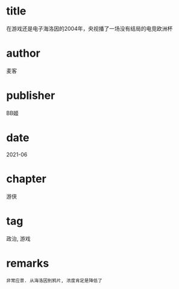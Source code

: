 # title
在游戏还是电子海洛因的2004年，央视播了一场没有结局的电竞欧洲杯

# author
麦客

# publisher
BB姬

# date
2021-06

# chapter
游侠

# tag
政治, 游戏

# remarks
`非常应景. 从海洛因到鸦片, 浓度肯定是降低了`
